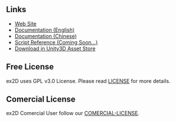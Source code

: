 ## Links

* [Web Site](http://ex-dev.com/ex2d) 
* [Documentation (English)](http://ex-dev.com/ex2d/docs)
* [Documentation (Chinese)](http://ex-dev.com/ex2d/docs/zh)
* [Script Reference (Coming Soon...)](TODO)
* [Download in Unity3D Asset Store](http://u3d.as/content/ex-dev-team/ex2d-v1-0-0/2eJ)

## Free License

ex2D uses GPL v3.0 License. Please read [LICENSE](https://github.com/exdev/ex2d-dev/blob/master/LICENSE.txt) for more details.

## Comercial License

ex2D Comercial User follow our [COMERCIAL-LICENSE](https://github.com/exdev/ex2d-dev/blob/master/COMERCIAL-LICENSE.txt).

